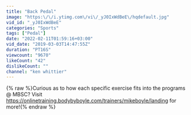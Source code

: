 ```yaml
---
title: "Back Pedal"
image: "https:\/\/i.ytimg.com\/vi\/_yJ0IxWdBeE\/hqdefault.jpg"
vid_id: "_yJ0IxWdBeE"
categories: "Sports"
tags: ["Pedal"]
date: "2022-02-11T01:59:16+03:00"
vid_date: "2019-03-03T14:47:55Z"
duration: "PT16S"
viewcount: "9670"
likeCount: "42"
dislikeCount: ""
channel: "ken whittier"
---
```

{% raw %}Curious as to how each specific exercise fits into the programs @ MBSC? Visit <a rel="nofollow" target="blank" href="https://onlinetraining.bodybyboyle.com/trainers/mikeboyle/landing">https://onlinetraining.bodybyboyle.com/trainers/mikeboyle/landing</a> for more!{% endraw %}
